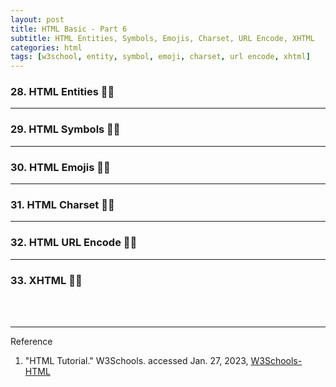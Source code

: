 ```yaml
---
layout: post
title: HTML Basic - Part 6
subtitle: HTML Entities, Symbols, Emojis, Charset, URL Encode, XHTML
categories: html
tags: [w3school, entity, symbol, emoji, charset, url encode, xhtml]
---
```


<script async src="https://cpwebassets.codepen.io/assets/embed/ei.js"></script>

### 28. HTML Entities 👩‍💻

---

### 29. HTML Symbols 👩‍💻

---

### 30. HTML Emojis 👩‍💻

---

### 31. HTML Charset 👩‍💻

---

### 32. HTML URL Encode 👩‍💻

---

### 33. XHTML 👩‍💻


<br><br>

---
Reference

1. "HTML Tutorial." W3Schools. accessed Jan. 27, 2023, [W3Schools-HTML](https://www.w3schools.com/html/default.asp)

